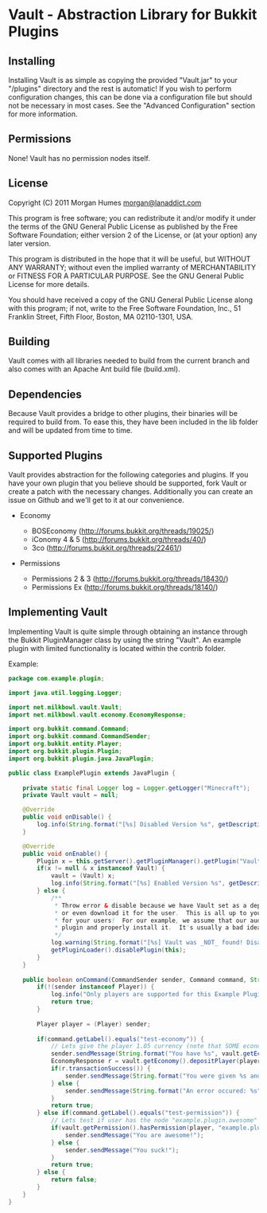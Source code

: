 # Vault - Abstraction Library for Bukkit Plugins

## Installing
Installing Vault is as simple as copying the provided "Vault.jar" to your
"<bukkit-install-dir>/plugins" directory and the rest is automatic!  If you
wish to perform configuration changes, this can be done via a configuration
file but should not be necessary in most cases.  See the "Advanced
Configuration" section for more information.


## Permissions
None!  Vault has no permission nodes itself.


## License
Copyright (C) 2011 Morgan Humes <morgan@lanaddict.com>

This program is free software; you can redistribute it and/or
modify it under the terms of the GNU General Public License
as published by the Free Software Foundation; either version 2
of the License, or (at your option) any later version.

This program is distributed in the hope that it will be useful,
but WITHOUT ANY WARRANTY; without even the implied warranty of
MERCHANTABILITY or FITNESS FOR A PARTICULAR PURPOSE.  See the
GNU General Public License for more details.

You should have received a copy of the GNU General Public License
along with this program; if not, write to the Free Software
Foundation, Inc., 51 Franklin Street, Fifth Floor, Boston, MA  02110-1301, USA.


## Building
Vault comes with all libraries needed to build from the current branch and
also comes with an Apache Ant build file (build.xml).


## Dependencies
Because Vault provides a bridge to other plugins, their binaries will be
required to build from.  To ease this, they have been included in the lib
folder and will be updated from time to time.


## Supported Plugins
Vault provides abstraction for the following categories and plugins.  If you
have your own plugin that you believe should be supported, fork Vault or create
a patch with the necessary changes.  Additionally you can create an issue on
Github and we'll get to it at our convenience.

 * Economy
   - BOSEconomy (http://forums.bukkit.org/threads/19025/)
   - iConomy 4 & 5 (http://forums.bukkit.org/threads/40/)
   - 3co (http://forums.bukkit.org/threads/22461/)

 * Permissions
   - Permissions 2 & 3 (http://forums.bukkit.org/threads/18430/)
   - Permissions Ex (http://forums.bukkit.org/threads/18140/)


## Implementing Vault
Implementing Vault is quite simple through obtaining an instance through the
Bukkit PluginManager class by using the string "Vault".  An example plugin with
limited functionality is located within the contrib folder.

Example:

```java
package com.example.plugin;

import java.util.logging.Logger;

import net.milkbowl.vault.Vault;
import net.milkbowl.vault.economy.EconomyResponse;

import org.bukkit.command.Command;
import org.bukkit.command.CommandSender;
import org.bukkit.entity.Player;
import org.bukkit.plugin.Plugin;
import org.bukkit.plugin.java.JavaPlugin;

public class ExamplePlugin extends JavaPlugin {
    
    private static final Logger log = Logger.getLogger("Minecraft");
    private Vault vault = null;

    @Override
    public void onDisable() {
        log.info(String.format("[%s] Disabled Version %s", getDescription().getName(), getDescription().getVersion()));
    }

    @Override
    public void onEnable() {
        Plugin x = this.getServer().getPluginManager().getPlugin("Vault");
        if(x != null & x instanceof Vault) {
            vault = (Vault) x;
            log.info(String.format("[%s] Enabled Version %s", getDescription().getName(), getDescription().getVersion()));
        } else {
            /**
             * Throw error & disable because we have Vault set as a dependency, you could give a download link
             * or even download it for the user.  This is all up to you as a developer to decide the best option
             * for your users!  For our example, we assume that our audience (developers) can find the Vault
             * plugin and properly install it.  It's usually a bad idea however.
             */
            log.warning(String.format("[%s] Vault was _NOT_ found! Disabling plugin.", getDescription().getName()));
            getPluginLoader().disablePlugin(this);
        }
    }
    
    public boolean onCommand(CommandSender sender, Command command, String commandLabel, String[] args) {
        if(!(sender instanceof Player)) {
            log.info("Only players are supported for this Example Plugin, but you should not do this!!!");
            return true;
        }
        
        Player player = (Player) sender;
        
        if(command.getLabel().equals("test-economy")) {
            // Lets give the player 1.05 currency (note that SOME economic plugins require rounding!
            sender.sendMessage(String.format("You have %s", vault.getEconomy().format(vault.getEconomy().getBalance(player.getName()).amount)));
            EconomyResponse r = vault.getEconomy().depositPlayer(player.getName(), 1.05);
            if(r.transactionSuccess()) {
                sender.sendMessage(String.format("You were given %s and now have %s", vault.getEconomy().format(r.amount), vault.getEconomy().format(r.balance)));
            } else {
                sender.sendMessage(String.format("An error occured: %s", r.errorMessage));
            }
            return true;
        } else if(command.getLabel().equals("test-permission")) {
            // Lets test if user has the node "example.plugin.awesome" to determine if they are awesome or just suck
            if(vault.getPermission().hasPermission(player, "example.plugin.awesome", false)) {
                sender.sendMessage("You are awesome!");
            } else {
                sender.sendMessage("You suck!");
            }
            return true;
        } else {
            return false;
        }
    }
}
```

